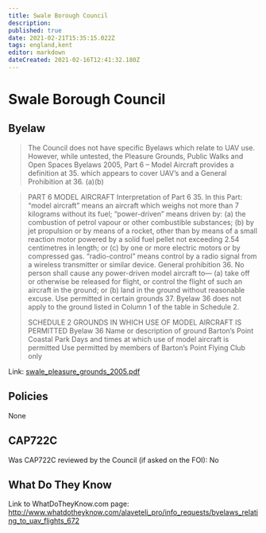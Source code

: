 ```yaml
---
title: Swale Borough Council
description: 
published: true
date: 2021-02-21T15:35:15.022Z
tags: england,kent
editor: markdown
dateCreated: 2021-02-16T12:41:32.180Z
---
```


# Swale Borough Council


## Byelaw
> The Council does not have specific Byelaws which relate to UAV use.
> However, while untested, the Pleasure Grounds, Public Walks and Open Spaces Byelaws 2005, Part 6 – Model Aircraft provides a definition at 35. which appears to cover UAV’s and a General Prohibition at 36. (a)(b)

> PART 6
> MODEL AIRCRAFT
> Interpretation of Part 6
> 35. In this Part:
> “model aircraft” means an aircraft which weighs not more than 7 kilograms without its fuel;
> “power-driven” means driven by:
> (a) the combustion of petrol vapour or other combustible substances;
> (b) by jet propulsion or by means of a rocket, other than by means of a small reaction motor powered by a solid fuel pellet not exceeding 2.54 centimetres in length; or
> (c) by one or more electric motors or by compressed gas.
> “radio-control” means control by a radio signal from a wireless transmitter or similar device.
> General prohibition
> 36. No person shall cause any power-driven model aircraft to—
> (a) take off or otherwise be released for flight, or control the flight of  such an aircraft in the ground; or
> (b) land in the ground without reasonable excuse.
> Use permitted in certain grounds
> 37. Byelaw 36 does not apply to the ground listed in Column 1 of the table in Schedule 2.
>
> SCHEDULE 2
> GROUNDS IN WHICH USE OF MODEL AIRCRAFT IS PERMITTED
> Byelaw 36
> Name or description of ground
> Barton’s Point Coastal Park
> Days and times at which use of model aircraft is permitted
> Use permitted by members of Barton’s Point Flying Club only 

Link:
[swale_pleasure_grounds_2005.pdf](/assets/swale_pleasure_grounds_2005.pdf)

## Policies
None

## CAP722C

Was CAP722C reviewed by the Council (if asked on the FOI): No

## What Do They Know

Link to WhatDoTheyKnow.com page:
http://www.whatdotheyknow.com/alaveteli_pro/info_requests/byelaws_relating_to_uav_flights_672

